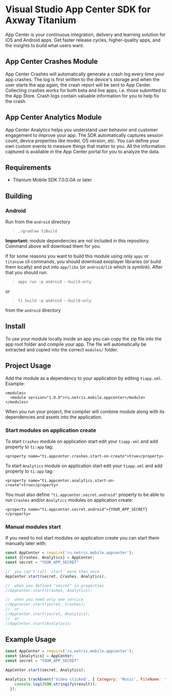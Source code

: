 # Visual Studio App Center SDK for Axway Titanium
App Center is your continuous integration, delivery and learning solution for iOS and Android apps. Get faster release cycles, higher-quality apps, and the insights to build what users want.

## App Center Crashes Module
App Center Crashes will automatically generate a crash log every time your app crashes. The log is first written to the device's storage and when the user starts the app again, the crash report will be sent to App Center. Collecting crashes works for both beta and live apps, i.e. those submitted to the App Store. Crash logs contain valuable information for you to help fix the crash.

## App Center Analytics Module
App Center Analytics helps you understand user behavior and customer engagement to improve your app. The SDK automatically captures session count, device properties like model, OS version, etc. You can define your own custom events to measure things that matter to you. All the information captured is available in the App Center portal for you to analyze the data.

## Requirements
- Titanium Mobile SDK 7.0.0.GA or later

## Building

### Android

Run from the `android` directory
>`./gradlew tiBuild`

**Important:** module dependencies are not included in this repository. Command above will download them for you.

If for some reasons you want to build this module using only `appc` or `titanium` cli commands, you should download exoplayer libraries (or build them locally) and put into `app/libs` (or `android/lib` which is symlink). After that you should run:

>`appc run -p android --build-only`

or

>`ti build -p android --build-only`

from the `android` directory

## Install

To use your module locally inside an app you can copy the zip file into the app root folder and compile your app.
The file will automatically be extracted and copied into the correct `modules/` folder.

## Project Usage

Add the module as a dependency to your application by editing `tiapp.xml`.
Example:

    <modules>
      <module version="1.0.0">ru.netris.mobile.appcenter</module>
    </modules>

When you run your project, the compiler will combine module along with its dependencies
and assets into the application.

### Start modules on application create

To start `Crashes` module on application start edit your `tiapp.xml` and add property to `ti:app` tag:

    <property name="ti.appcenter.crashes.start-on-create">true</property>

To start `Analytics` module on application start edit your `tiapp.xml` and add property to `ti:app` tag:

    <property name="ti.appcenter.analytics.start-on-create">true</property>

You must also define `"ti.appcenter.secret.android"` property to be able to run `Crashes` and/or `Analytics` modules on application create:

    <property name="ti.appcenter.secret.android">{YOUR_APP_SECRET}</property>

### Manual modules start

If you need to not start modules on application create you can start them manually later with:
```js
const AppCenter = require('ru.netris.mobile.appcenter');
const {Crashes, Analytics} = AppCenter;
const secret = "YOUR_APP_SECRET"

//  you can't call `start` more then once
AppCenter.start(secret, Crashes, Analytics);

//  when you defined "secret" in properties
//AppCenter.start(Crashes, Analytics);

//  when you need only one service
//AppCenter.start(secret, Crashes);
//  or
//AppCenter.start(secret, Analytics);
//  or
//AppCenter.start(Analytics);

```

## Example Usage

```js
const AppCenter = require('ru.netris.mobile.appcenter');
const {Analytics} = AppCenter;
const secret = "YOUR_APP_SECRET"

AppCenter.start(secret, Analytics);

Analytics.trackEvent('Video clicked', { Category: 'Music', FileName: 'favorite.avi' }, function(result) {
    console.log(JSON.stringify(result));
  });
```

